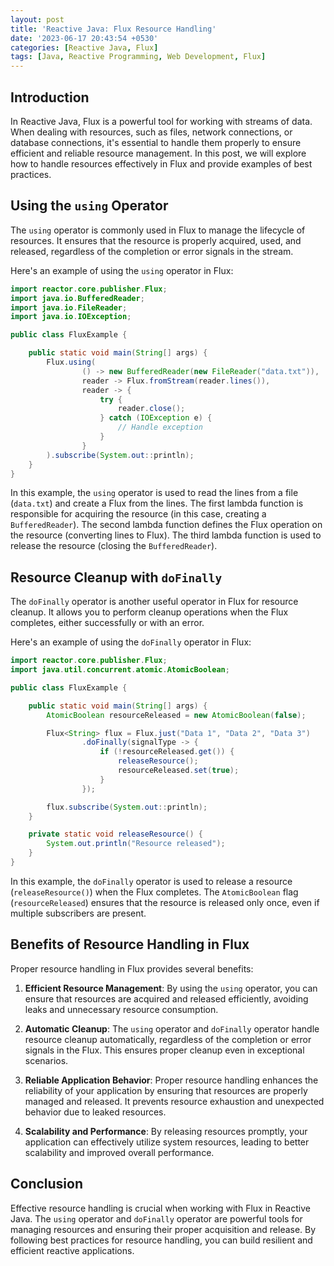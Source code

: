 ```yaml
---
layout: post
title: 'Reactive Java: Flux Resource Handling'
date: '2023-06-17 20:43:54 +0530'
categories: [Reactive Java, Flux]
tags: [Java, Reactive Programming, Web Development, Flux]
---
```

## Introduction

In Reactive Java, Flux is a powerful tool for working with streams of data. When dealing with resources, such as files, network connections, or database connections, it's essential to handle them properly to ensure efficient and reliable resource management. In this post, we will explore how to handle resources effectively in Flux and provide examples of best practices.

## Using the `using` Operator

The `using` operator is commonly used in Flux to manage the lifecycle of resources. It ensures that the resource is properly acquired, used, and released, regardless of the completion or error signals in the stream.

Here's an example of using the `using` operator in Flux:

```java
import reactor.core.publisher.Flux;
import java.io.BufferedReader;
import java.io.FileReader;
import java.io.IOException;

public class FluxExample {

    public static void main(String[] args) {
        Flux.using(
                () -> new BufferedReader(new FileReader("data.txt")),
                reader -> Flux.fromStream(reader.lines()),
                reader -> {
                    try {
                        reader.close();
                    } catch (IOException e) {
                        // Handle exception
                    }
                }
        ).subscribe(System.out::println);
    }
}
```

In this example, the `using` operator is used to read the lines from a file (`data.txt`) and create a Flux from the lines. The first lambda function is responsible for acquiring the resource (in this case, creating a `BufferedReader`). The second lambda function defines the Flux operation on the resource (converting lines to Flux). The third lambda function is used to release the resource (closing the `BufferedReader`).

## Resource Cleanup with `doFinally`

The `doFinally` operator is another useful operator in Flux for resource cleanup. It allows you to perform cleanup operations when the Flux completes, either successfully or with an error.

Here's an example of using the `doFinally` operator in Flux:

```java
import reactor.core.publisher.Flux;
import java.util.concurrent.atomic.AtomicBoolean;

public class FluxExample {

    public static void main(String[] args) {
        AtomicBoolean resourceReleased = new AtomicBoolean(false);

        Flux<String> flux = Flux.just("Data 1", "Data 2", "Data 3")
                .doFinally(signalType -> {
                    if (!resourceReleased.get()) {
                        releaseResource();
                        resourceReleased.set(true);
                    }
                });

        flux.subscribe(System.out::println);
    }

    private static void releaseResource() {
        System.out.println("Resource released");
    }
}
```

In this example, the `doFinally` operator is used to release a resource (`releaseResource()`) when the Flux completes. The `AtomicBoolean` flag (`resourceReleased`) ensures that the resource is released only once, even if multiple subscribers are present.

## Benefits of Resource Handling in Flux

Proper resource handling in Flux provides several benefits:

1. **Efficient Resource Management**: By using the `using` operator, you can ensure that resources are acquired and released efficiently, avoiding leaks and unnecessary resource consumption.

2. **Automatic Cleanup**: The `using` operator and `doFinally` operator handle resource cleanup automatically, regardless of the completion or error signals in the Flux. This ensures proper cleanup even in exceptional scenarios.

3. **Reliable Application Behavior**: Proper resource handling enhances the reliability of your application by ensuring that resources are properly managed and released. It prevents resource exhaustion and unexpected behavior due to leaked resources.

4. **Scalability and Performance**: By releasing resources promptly, your application can effectively utilize system resources, leading to better scalability and improved overall performance.

## Conclusion

Effective resource handling is crucial when working with Flux in Reactive Java. The `using` operator and `doFinally` operator are powerful tools for managing resources and ensuring their proper acquisition and release. By following best practices for resource handling, you can build resilient and efficient reactive applications.